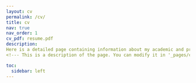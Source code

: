 ```yaml
---
layout: cv
permalink: /cv/
title: cv
nav: true
nav_order: 1
cv_pdf: resume.pdf
description: 
Here is a detailed page containing information about my academic and professional history.
<!--- This is a description of the page. You can modify it in '_pages/cv.md'. You can also change or remove the top pdf download button. --->

toc:
  sidebar: left
---
```

